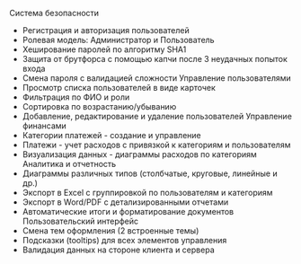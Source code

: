 Система безопасности
- Регистрация и авторизация пользователей
- Ролевая модель: Администратор и Пользователь
- Хеширование паролей по алгоритму SHA1
- Защита от брутфорса с помощью капчи после 3 неудачных попыток входа
- Смена пароля с валидацией сложности
Управление пользователями
- Просмотр списка пользователей в виде карточек
- Фильтрация по ФИО и роли
- Сортировка по возрастанию/убыванию
- Добавление, редактирование и удаление пользователей
Управление финансами
- Категории платежей - создание и управление
- Платежи - учет расходов с привязкой к категориям и пользователям
- Визуализация данных - диаграммы расходов по категориям
Аналитика и отчетность
- Диаграммы различных типов (столбчатые, круговые, линейные и др.)
- Экспорт в Excel с группировкой по пользователям и категориям
- Экспорт в Word/PDF с детализированными отчетами
- Автоматические итоги и форматирование документов
Пользовательский интерфейс
- Смена тем оформления (2 встроенные темы)
- Подсказки (tooltips) для всех элементов управления
- Валидация данных на стороне клиента и сервера
